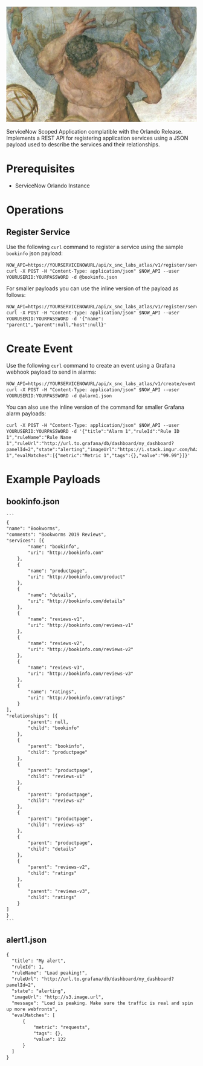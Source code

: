 ![Intro](./docs/atlas.png)

ServiceNow Scoped Application complatible with the Orlando Release. Implements a REST API for registering application services using a JSON payload used to describe the services and their relationships.

# Prerequisites

* ServiceNow Orlando Instance

# Operations

## Register Service

Use the following `curl` command to register a service using the sample `bookinfo` json payload:

```
NOW_API=https://YOURSERVICENOWURL/api/x_snc_labs_atlas/v1/register/service
curl -X POST -H "Content-Type: application/json" $NOW_API --user YOURUSERID:YOURPASSWORD -d @bookinfo.json
```

For smaller payloads you can use the inline version of the payload as follows:

```
NOW_API=https://YOURSERVICENOWURL/api/x_snc_labs_atlas/v1/register/service
curl -X POST -H "Content-Type: application/json" $NOW_API --user YOURUSERID:YOURPASSWORD -d '{"name": "parent1","parent":null,"host":null}'
```

# Create Event

Use the following `curl` command to create an event using a Grafana webhook payload to send in alarms:

```
NOW_API=https://YOURSERVICENOWURL/api/x_snc_labs_atlas/v1/create/event
curl -X POST -H "Content-Type: application/json" $NOW_API --user YOURUSERID:YOURPASSWORD -d @alarm1.json
```

You can also use the inline version of the command for smaller Grafana alarm payloads:

```
curl -X POST -H "Content-Type: application/json" $NOW_API --user YOURUSERID:YOURPASSWORD -d '{"title":"Alarm 1","ruleId":"Rule ID 1","ruleName":"Rule Name 1","ruleUrl":"http://url.to.grafana/db/dashboard/my_dashboard?panelId=2","state":"alerting","imageUrl":"https://i.stack.imgur.com/hAz8I.png","message":"Message 1","evalMatches":[{"metric":"Metric 1","tags":{},"value":"99.99"}]}'
```

# Example Payloads

## bookinfo.json

    ```
    {
    "name": "Bookworms",
    "comments": "Bookworms 2019 Reviews",
    "services": [{
            "name": "bookinfo",
            "uri": "http://bookinfo.com"
        },
        {
            "name": "productpage",
            "uri": "http://bookinfo.com/product"
        },
        {
            "name": "details",
            "uri": "http://bookinfo.com/details"
        },
        {
            "name": "reviews-v1",
            "uri": "http://bookinfo.com/reviews-v1"
        },
        {
            "name": "reviews-v2",
            "uri": "http://bookinfo.com/reviews-v2"
        },
        {
            "name": "reviews-v3",
            "uri": "http://bookinfo.com/reviews-v3"
        },
        {
            "name": "ratings",
            "uri": "http://bookinfo.com/ratings"
        }
    ],
    "relationships": [{
            "parent": null,
            "child": "bookinfo"
        },
        {
            "parent": "bookinfo",
            "child": "productpage"
        },
        {
            "parent": "productpage",
            "child": "reviews-v1"
        },
        {
            "parent": "productpage",
            "child": "reviews-v2"
        },
        {
            "parent": "productpage",
            "child": "reviews-v3"
        },
        {
            "parent": "productpage",
            "child": "details"
        },
        {
            "parent": "reviews-v2",
            "child": "ratings"
        },
        {
            "parent": "reviews-v3",
            "child": "ratings"
        }
    ]
    }
    ```

  ## alert1.json

  ```
  {
	"title": "My alert",
	"ruleId": 1,
	"ruleName": "Load peaking!",
	"ruleUrl": "http://url.to.grafana/db/dashboard/my_dashboard?panelId=2",
	"state": "alerting",
	"imageUrl": "http://s3.image.url",
	"message": "Load is peaking. Make sure the traffic is real and spin up more webfronts",
	"evalMatches": [
		{
			"metric": "requests",
			"tags": {},
			"value": 122
		}
	]
}
```